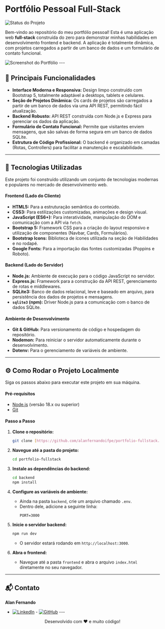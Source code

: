 # Portfólio Pessoal Full-Stack

![Status do Projeto](https://img.shields.io/badge/status-concluído-brightgreen)

Bem-vindo ao repositório do meu portfólio pessoal! Esta é uma aplicação web **full-stack** construída do zero para demonstrar minhas habilidades em desenvolvimento frontend e backend. A aplicação é totalmente dinâmica, com projetos carregados a partir de um banco de dados e um formulário de contato funcional.

![Screenshot do Portfólio]([https://i.imgur.com/screenshot-placeholder.png](https://imgur.com/72QsLNF)) ---

## 🚀 Principais Funcionalidades

-   **Interface Moderna e Responsiva:** Design limpo construído com Bootstrap 5, totalmente adaptável a desktops, tablets e celulares.
-   **Seção de Projetos Dinâmica:** Os cards de projetos são carregados a partir de um banco de dados via uma API REST, permitindo fácil atualização.
-   **Backend Robusto:** API REST construída com Node.js e Express para gerenciar os dados da aplicação.
-   **Formulário de Contato Funcional:** Permite que visitantes enviem mensagens, que são salvas de forma segura em um banco de dados SQLite.
-   **Estrutura de Código Profissional:** O backend é organizado em camadas (Rotas, Controllers) para facilitar a manutenção e escalabilidade.

---

## 🔧 Tecnologias Utilizadas

Este projeto foi construído utilizando um conjunto de tecnologias modernas e populares no mercado de desenvolvimento web.

#### **Frontend (Lado do Cliente)**

-   **HTML5:** Para a estruturação semântica do conteúdo.
-   **CSS3:** Para estilizações customizadas, animações e design visual.
-   **JavaScript (ES6+):** Para interatividade, manipulação do DOM e comunicação com a API via `fetch`.
-   **Bootstrap 5:** Framework CSS para a criação do layout responsivo e utilização de componentes (Navbar, Cards, Formulários).
-   **Bootstrap Icons:** Biblioteca de ícones utilizada na seção de Habilidades e no rodapé.
-   **Google Fonts:** Para a importação das fontes customizadas (Poppins e Roboto).

#### **Backend (Lado do Servidor)**

-   **Node.js:** Ambiente de execução para o código JavaScript no servidor.
-   **Express.js:** Framework para a construção da API REST, gerenciamento de rotas e middlewares.
-   **SQLite3:** Banco de dados relacional, leve e baseado em arquivo, para persistência dos dados de projetos e mensagens.
-   **`sqlite3` (npm):** Driver Node.js para a comunicação com o banco de dados SQLite.

#### **Ambiente de Desenvolvimento**

-   **Git & GitHub:** Para versionamento de código e hospedagem do repositório.
-   **Nodemon:** Para reiniciar o servidor automaticamente durante o desenvolvimento.
-   **Dotenv:** Para o gerenciamento de variáveis de ambiente.

---

## ⚙️ Como Rodar o Projeto Localmente

Siga os passos abaixo para executar este projeto em sua máquina.

#### **Pré-requisitos**

-   [Node.js](https://nodejs.org/en/) (versão 18.x ou superior)
-   [Git](https://git-scm.com/)

#### **Passo a Passo**

1.  **Clone o repositório:**
    ```bash
    git clone [https://github.com/alanfernandoifpe/portfolio-fullstack.git](https://github.com/alanfernandoifpe/portfolio-fullstack.git) # SUBSTITUA PELA URL DO SEU REPOSITÓRIO
    ```

2.  **Navegue até a pasta do projeto:**
    ```bash
    cd portfolio-fullstack
    ```

3.  **Instale as dependências do backend:**
    ```bash
    cd backend
    npm install
    ```

4.  **Configure as variáveis de ambiente:**
    -   Ainda na pasta `backend`, crie um arquivo chamado `.env`.
    -   Dentro dele, adicione a seguinte linha:
        ```
        PORT=3000
        ```

5.  **Inicie o servidor backend:**
    ```bash
    npm run dev
    ```
    - O servidor estará rodando em `http://localhost:3000`.

6.  **Abra o frontend:**
    -   Navegue até a pasta `frontend` e abra o arquivo `index.html` diretamente no seu navegador.

---

## 📬 Contato

**Alan Fernando**

-   [![LinkedIn](https://img.shields.io/badge/LinkedIn-0077B5?style=for-the-badge&logo=linkedin&logoColor=white)](https://www.linkedin.com/in/alanfernandocosta/) -   [![GitHub](https://img.shields.io/badge/GitHub-100000?style=for-the-badge&logo=github&logoColor=white)](https://github.com/alanfernandoifpe) ---

<p align="center">
  Desenvolvido com ❤️ e muito código!
</p>
